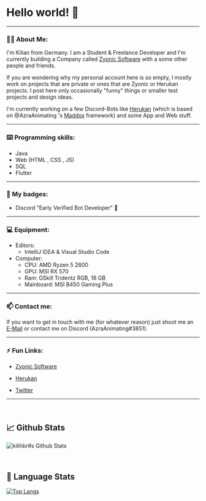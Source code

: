 # Hello world! 👋

---

### 👱‍♂️ About Me:

I'm Kilian from Germany. I am a Student & Freelance Developer and I'm currently building a Company called [Zyonic Software](https://github.com/zyonic-software/) with a some other people and friends.

If you are wondering why my personal account here is so empty, I mostly work on projects that are private or ones that are Zyonic or Herukan projects. I post here only occasionally "funny" things or smaller test projects and design ideas.

I'm currently working on a few Discord-Bots like [Herukan](https://herukan.com) (which is based on @AzraAnimating 's [Maddox](https://github.com/zyonic-software/maddox-v2/) framework) and some App and Web stuff.

---
### ⌨️ Programming skills:

- Java
- Web (HTML , CSS , JS)
- SQL
- Flutter
---
### 🏅 My badges:

- Discord "Early Verified Bot Developer" 💎
---
### 💻 Equipment:

- Editors: 
  - IntelliJ IDEA & Visual Studio Code
- Computer: 
  - CPU: AMD Ryzen 5 2600
  - GPU: MSI RX 570
  - Ram: GSkill Tridentz RGB, 16 GB
  - Mainboard: MSI B450 Gaming Plus
---
### 📫 Contact me:

If you want to get in touch with me (for whatever reason) just shoot me an [E-Mail](mailto:kilihbr@gmail.com) or contact me on Discord (AzraAnimating#3851).

---
### ⚡ Fun Links:

- [Zyonic Software](https://zyonicsoftware.com/)
- [Herukan](https://herukan.xyz/)
  
- [Twitter](https://twitter.com/kilihbr)

---

<br />

## 📈 Github Stats

<p align="left">
<img align="center" alt="kilihbr#s Github Stats" src="https://github-readme-stats.vercel.app/api?username=kilihbr&show_icons=true&count_private=true" />
</p>

<br>

## 🧭 Language Stats
 
[![Top Langs](https://github-readme-stats.vercel.app/api/top-langs/?username=kilihbr&layout=compact&bg_color=DEG,0xF7DC6F,0x3498DB)](https://github.com/kilihbr/kilihbr)

